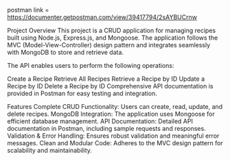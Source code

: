 postman link  = https://documenter.getpostman.com/view/39417794/2sAYBUCrnw


 Project Overview
This project is a CRUD application for managing recipes built using Node.js, Express.js, and Mongoose. The application follows the MVC (Model-View-Controller) design pattern and integrates seamlessly with MongoDB to store and retrieve data.

The API enables users to perform the following operations:

Create a Recipe
Retrieve All Recipes
Retrieve a Recipe by ID
Update a Recipe by ID
Delete a Recipe by ID
Comprehensive API documentation is provided in Postman for easy testing and integration.


Features
Complete CRUD Functionality: Users can create, read, update, and delete recipes.
MongoDB Integration: The application uses Mongoose for efficient database management.
API Documentation: Detailed API documentation in Postman, including sample requests and responses.
Validation & Error Handling: Ensures robust validation and meaningful error messages.
Clean and Modular Code: Adheres to the MVC design pattern for scalability and maintainability.


 